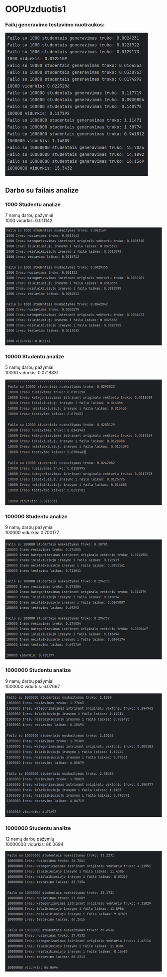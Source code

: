 # OOPUzduotis1

### Failų generavimo testavimo nuotraukos:
![img.png](img.png) </br>

## Darbo su failais analize

### 1000 Studentu analize
7 namų darbų pažymiai</br>
1000 vidurkis: 0.011142

![img_1.png](img_1.png)

### 10000 Studentu analize
5 namų darbų pažymiai </br>
10000 vidurkis: 0.0718831

![img_2.png](img_2.png)

### 100000 Studentu analize
9 namų darbų pažymiai </br>
100000 vidurkis: 0.700177

![img_3.png](img_3.png)

### 1000000 Studentu analize
9 namų darbų pažymiai</br>
1000000 vidurkis: 6.07697

![img_4.png](img_4.png)

### 1000000 Studentu analize
12 namų darbų pažymių</br>
10000000 vidurkis: 86.0694

![img_5.png](img_5.png)